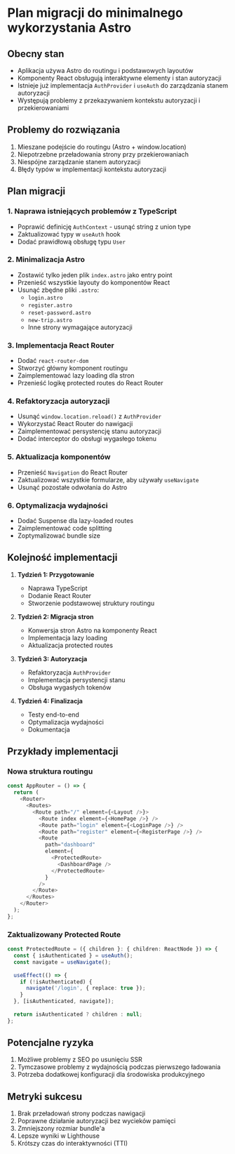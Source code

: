 # Plan migracji do minimalnego wykorzystania Astro

## Obecny stan
- Aplikacja używa Astro do routingu i podstawowych layoutów
- Komponenty React obsługują interaktywne elementy i stan autoryzacji
- Istnieje już implementacja `AuthProvider` i `useAuth` do zarządzania stanem autoryzacji
- Występują problemy z przekazywaniem kontekstu autoryzacji i przekierowaniami

## Problemy do rozwiązania
1. Mieszane podejście do routingu (Astro + window.location)
2. Niepotrzebne przeładowania strony przy przekierowaniach
3. Niespójne zarządzanie stanem autoryzacji
4. Błędy typów w implementacji kontekstu autoryzacji

## Plan migracji

### 1. Naprawa istniejących problemów z TypeScript
- Poprawić definicję `AuthContext` - usunąć string z union type
- Zaktualizować typy w `useAuth` hook
- Dodać prawidłową obsługę typu `User`

### 2. Minimalizacja Astro
- Zostawić tylko jeden plik `index.astro` jako entry point
- Przenieść wszystkie layouty do komponentów React
- Usunąć zbędne pliki `.astro`:
  - `login.astro`
  - `register.astro`
  - `reset-password.astro`
  - `new-trip.astro`
  - Inne strony wymagające autoryzacji

### 3. Implementacja React Router
- Dodać `react-router-dom`
- Stworzyć główny komponent routingu
- Zaimplementować lazy loading dla stron
- Przenieść logikę protected routes do React Router

### 4. Refaktoryzacja autoryzacji
- Usunąć `window.location.reload()` z `AuthProvider`
- Wykorzystać React Router do nawigacji
- Zaimplementować persystencję stanu autoryzacji
- Dodać interceptor do obsługi wygasłego tokenu

### 5. Aktualizacja komponentów
- Przenieść `Navigation` do React Router
- Zaktualizować wszystkie formularze, aby używały `useNavigate`
- Usunąć pozostałe odwołania do Astro

### 6. Optymalizacja wydajności
- Dodać Suspense dla lazy-loaded routes
- Zaimplementować code splitting
- Zoptymalizować bundle size

## Kolejność implementacji

1. **Tydzień 1: Przygotowanie**
   - Naprawa TypeScript
   - Dodanie React Router
   - Stworzenie podstawowej struktury routingu

2. **Tydzień 2: Migracja stron**
   - Konwersja stron Astro na komponenty React
   - Implementacja lazy loading
   - Aktualizacja protected routes

3. **Tydzień 3: Autoryzacja**
   - Refaktoryzacja `AuthProvider`
   - Implementacja persystencji stanu
   - Obsługa wygasłych tokenów

4. **Tydzień 4: Finalizacja**
   - Testy end-to-end
   - Optymalizacja wydajności
   - Dokumentacja

## Przykłady implementacji

### Nowa struktura routingu
```typescript
const AppRouter = () => {
  return (
    <Router>
      <Routes>
        <Route path="/" element={<Layout />}>
          <Route index element={<HomePage />} />
          <Route path="login" element={<LoginPage />} />
          <Route path="register" element={<RegisterPage />} />
          <Route
            path="dashboard"
            element={
              <ProtectedRoute>
                <DashboardPage />
              </ProtectedRoute>
            }
          />
        </Route>
      </Routes>
    </Router>
  );
};
```

### Zaktualizowany Protected Route
```typescript
const ProtectedRoute = ({ children }: { children: ReactNode }) => {
  const { isAuthenticated } = useAuth();
  const navigate = useNavigate();
  
  useEffect(() => {
    if (!isAuthenticated) {
      navigate('/login', { replace: true });
    }
  }, [isAuthenticated, navigate]);
  
  return isAuthenticated ? children : null;
};
```

## Potencjalne ryzyka
1. Możliwe problemy z SEO po usunięciu SSR
2. Tymczasowe problemy z wydajnością podczas pierwszego ładowania
3. Potrzeba dodatkowej konfiguracji dla środowiska produkcyjnego

## Metryki sukcesu
1. Brak przeładowań strony podczas nawigacji
2. Poprawne działanie autoryzacji bez wycieków pamięci
3. Zmniejszony rozmiar bundle'a
4. Lepsze wyniki w Lighthouse
5. Krótszy czas do interaktywności (TTI) 